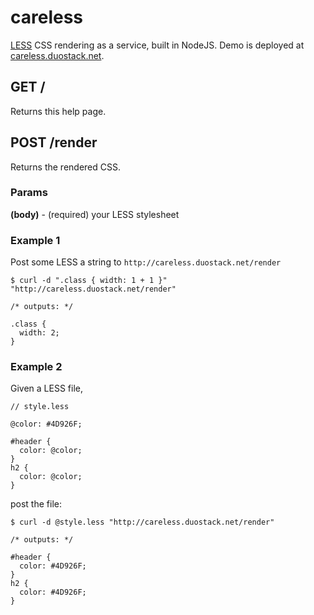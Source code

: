 # careless

[LESS](http://lesscss.org/) CSS rendering as a service, built in NodeJS.  Demo is deployed at [careless.duostack.net](http://careless.duostack.net).

## GET /

Returns this help page.

## POST /render

Returns the rendered CSS.

### Params

**(body)** - (required) your LESS stylesheet

### Example 1

Post some LESS a string to `http://careless.duostack.net/render`

    $ curl -d ".class { width: 1 + 1 }" "http://careless.duostack.net/render"
    
    /* outputs: */
    
    .class {
      width: 2;
    }

### Example 2

Given a LESS file,

    // style.less
    
    @color: #4D926F;
    
    #header {
      color: @color;
    }
    h2 {
      color: @color;
    }

post the file:

    $ curl -d @style.less "http://careless.duostack.net/render"
    
    /* outputs: */
    
    #header {
      color: #4D926F;
    }
    h2 {
      color: #4D926F;
    }
